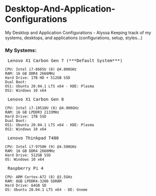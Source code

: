 # Desktop-And-Application-Configurations
My Desktop and Application Configurations - Alyssa
Keeping track of my systems, desktops, and applications (configurations, setup, styles...)

### My Systems:
<pre> Lenovo X1 Carbon Gen 7 (***Default System***)
<code>
CPU: Intel i7-8665U (8) @4.800GHz
RAM: 16 GB DDR4 2666MHz
Hard Drive: 1TB HD + 512GB SSD
Dual Boot:
OS1: Ubuntu 20.04.1 LTS x64 - KDE: Plasma
OS2: Windows 10 x64
</code></pre>

<pre> Lenovo X1 Carbon Gen 8
<code>
CPU: Intel i7-10510U (8) @4.900GHz
RAM: 16 GB LPDDR3 2133MHz
Hard Drive: 1TB SSD
Dual Boot:
OS1: Ubuntu 20.04.1 LTS x64 - KDE: Plasma
OS2: Windows 10 x64
</code></pre>

<pre> Lenovo Thinkpad T480
<code>
CPU: Intel i7-9750H (9) @4.500GHz
RAM: 16 GB DDR4 2666MHz
Hard Drive: 512GB SSD
OS: Windows 10 x64
</code></pre>

<pre> Raspberry Pi 4
<code>
CPU: ARM Cortex-A72 (8) @1.5GHz
RAM: 8GB LPDDR4-3200 SDRAM
Hard Drive: 64GB SD
OS: Ubuntu 20.04.1 LTS x64 - DE: Gnome
</code></pre>
